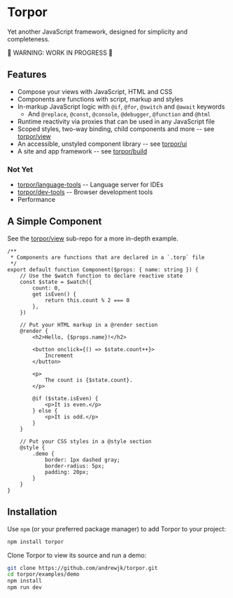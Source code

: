 # Torpor

Yet another JavaScript framework, designed for simplicity and completeness.

🚧 WARNING: WORK IN PROGRESS 🚧

## Features

- Compose your views with JavaScript, HTML and CSS
- Components are functions with script, markup and styles
- In-markup JavaScript logic with `@if`, `@for`, `@switch` and `@await` keywords
  - And `@replace`, `@const`, `@console`, `@debugger`, `@function` and `@html`
- Runtime reactivity via proxies that can be used in any JavaScript file
- Scoped styles, two-way binding, child components and more -- see [torpor/view](./packages/view)
- An accessible, unstyled component library -- see [torpor/ui](./packages/ui)
- A site and app framework -- see [torpor/build](./packages/build)

### Not Yet

- [torpor/language-tools](./language-tools) -- Language server for IDEs
- [torpor/dev-tools](./dev-tools) -- Browser development tools
- Performance

## A Simple Component

See the [torpor/view](./packages/view) sub-repo for a more in-depth example.

```
/**
 * Components are functions that are declared in a `.torp` file
 */
export default function Component($props: { name: string }) {
    // Use the $watch function to declare reactive state
    const $state = $watch({
        count: 0,
        get isEven() {
            return this.count % 2 === 0
        },
    })

    // Put your HTML markup in a @render section
    @render {
        <h2>Hello, {$props.name}!</h2>

        <button onclick={() => $state.count++}>
            Increment
        </button>

        <p>
            The count is {$state.count}.
        </p>

        @if ($state.isEven) {
            <p>It is even.</p>
        } else {
            <p>It is odd.</p>
        }
    }

    // Put your CSS styles in a @style section
    @style {
        .demo {
            border: 1px dashed gray;
            border-radius: 5px;
            padding: 20px;
        }
    }
}

```

## Installation

Use `npm` (or your preferred package manager) to add Torpor to your project:

```bash
npm install torpor
```

Clone Torpor to view its source and run a demo:

```bash
git clone https://github.com/andrewjk/torpor.git
cd torpor/examples/demo
npm install
npm run dev
```
